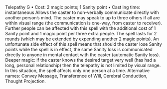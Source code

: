 Telepathy G
• Cost:  2 magic points; 1 Sanity point
•
 Cast
ing time: instantaneous
Allows the caster to non-verbally communicate directly 
with another person’s mind. The caster may speak to 
up to three others if all are within visual range (the 
communication is one-way, from caster to receiver). Further 
people can be affected with this spell with the additional 
cost of 1 Sanity point and 1 magic point per three extra 
people. The spell lasts for 2 rounds (which may be extended 
by expending another 2 magic points). 
An unfortunate side effect of this spell means that should 
the caster lose Sanity points while the spell is in effect, 
the same Sanity loss is communicated directly to anyone 
in mental contact with the caster (automatic Sanity loss).
Deeper magic: if the caster knows the desired target 
very well (has had a long, personal relationship) then the 
telepathy is not limited by visual range. In this situation, 
the spell affects only one person at a time. 
Alternative names: Convey Message, Transference of Will, 
Cerebral Conduction, Thought Projection.

